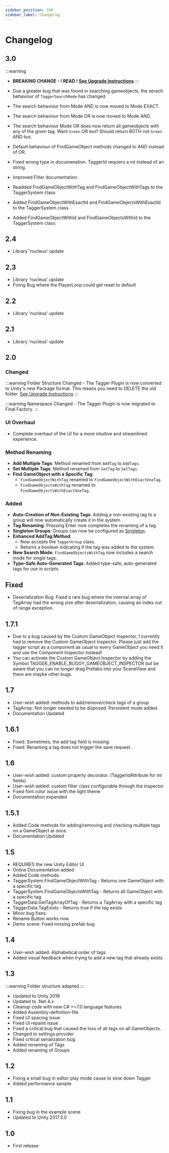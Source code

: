 ```yaml
---
sidebar_position: 100
sidebar_label: Changelog
---
```


# Changelog

## 3.0

:::warning
- **BREAKING CHANGE - ! READ ! [See Upgrade Instructions](/docs/tagger/upgrading.md#taggerSearchMode)**
::: 
- Due a greater bug that was found in searching gameobjects, the serach behaviour of `TaggerSearchMode` has changed.
- The search behaviour from Mode AND is now moved to Mode EXACT.
- The search behaviour from Mode OR is now moved to Mode AND.
- The search behaviour Mode OR does now return all gameobjects with any of the given tag. Want `Green` OR `Red`? Should return BOTH not `Green` AND `Red`.
- Default behaviour of FindGameObject methods changed to AND instead of OR.

- Fixed wrong type in documenation. TaggerId requiers a int instead of an string.
- Improved Filter documentation.
- Readded FindGameObjectWithTag and FindGameObjectWithTags to the TaggerSystem class
- Added FindGameObjectWithExactId and FindGameObjectsWithExactId to the TaggerSystem class
- Added FindGameObjectWithId and FindGameObjectsWithId to the TaggerSystem class

## 2.4
- Library 'nucleus' update

## 2.3
- Library 'nucleus' update
- Fixing Bug where the PlayerLoop could get reset to default

## 2.2
- Library 'nucleus' update

## 2.1
- Library 'nucleus' update

## 2.0

### Changed

:::warning
Folder Structure Changed - The Tagger Plugin is now converted to Unity's new Package format. This means you need to DELETE the old folder. [See Upgrade Instructions](/docs/tagger/upgrading.md#project-upgrade)
::: 

:::warning
Namespace Changed - The Tagger Plugin is now migrated to Final Factory.
::: 

### UI Overhaul
- Complete overhaul of the UI for a more intuitive and streamlined experience.

### Method Renaming
- **Add Multiple Tags**: Method renamed from `AddTag` to `AddTags`.
- **Set Multiple Tags**: Method renamed from `SetTag` to `SetTags`.
- **Find GameObject with a Specific Tag**:
  - `FindGameObjectWithTag` renamed to `FindGameObjectWithExactOneTag`.
  - `FindGameObjectsWithTag` renamed to `FindGameObjectsWithExactOneTag`.

### Added

- **Auto-Creation of Non-Existing Tags**: Adding a non-existing tag to a group will now automatically create it in the system.
- **Tag Renaming**: Pressing Enter now completes the renaming of a tag.
- **Singleton Groups**: Groups can now be configured as [Singleton](/docs/tagger/groups#singleton).
- **Enhanced AddTag Method**: 
  - Now accepts the `TaggerGroup` class.
  - Returns a boolean indicating if the tag was added to the system.
- **New Search Mode**: `FindGameObjectsWithTag` now includes a search mode for single tags.
- **Type-Safe Auto-Generated Tags**: Added type-safe, auto-generated tags for use in scripts.


## Fixed

- Deserialization Bug: Fixed a rare bug where the internal array of TagArray had the wrong size after deserialization, causing an index out of range exception.

## 1.7.1

- Due to a bug caused by the Custom GameObject Inspector, I currently had to remove the Custom GameObject Inspector. Please just add the tagger script as a component as usual to every GameObject you need it and use the Component Inspector instead!    
- You can activate the Custom GameObject Inspector by adding the Symbol TAGGER_ENABLE_BUGGY_GAMEOBJECT_INSPECTOR but be aware that you can no longer drag Prefabs into your SceneView and there are maybe other bugs.    

## 1.7

- User-wish added: methods to add/remove/check tags of a group    
- TagArray: Not longer needed to be disposed. Persistent mode added.    
- Documentation Updated    

## 1.6.1

- Fixed: Sometimes, the add tag field is missing.    
- Fixed: Renaming a tag does not trigger the save request.    

## 1.6

- User-wish added: custom property decorator. (TaggerIdAttribute for int fields)    
- User-wish added: custom filter class configurable through the inspector    
- Fixed font color issue with the light theme    
- Documentation expanded    

  

## 1.5.1

- Added Code methods for adding/removing and checking multiple tags on a GameObject at once.    
- Documentation Updated    

  

## 1.5

- REQUIRES the new Unity Editor UI    
- Online Documentation added    
- Added Code methods:    
- TaggerSystem.FindGameObjectWithTag - Returns one GameObject with a specific tag    
- TaggerSystem.FindGameObjectsWithTag - Returns all GameObject with a specific tag    
- TaggerData.GetTagArrayOfTag - Returns a TagArray with a specific tag    
- TaggerData.TagExists - Returns true if the tag exists    
- Minor bug fixes:    
- Rename Button works now    
- Demo scene: Fixed missing prefab bug    

  

## 1.4

- User-wish added: Alphabetical order of tags    
- Added visual feedback when trying to add a new tag that already exists    

  

## 1.3
:::warning
Folder structure adapted
:::    
- Updated to Unity 2019    
- Updated to .Net 4.x    
- Cleanup code with new C# >=7.0 language features    
- Added Assembly-definition-file    
- Fixed UI spacing issue    
- Fixed UI repaint issue    
- Fixed a critical bug that caused the loss of all tags on all GameObjects.    
- Changed to settings provider    
- Fixed critical serialization bug    
- Added renaming of Tags    
- Added renaming of Groups    

  

## 1.2

- Fixing a small bug in editor play mode cause to slow down Tagger    
- Added performance sample    

  

## 1.1

- Fixing bug in the example scene    
- Updated to Unity 2017.3.0   

  

## 1.0

- First release